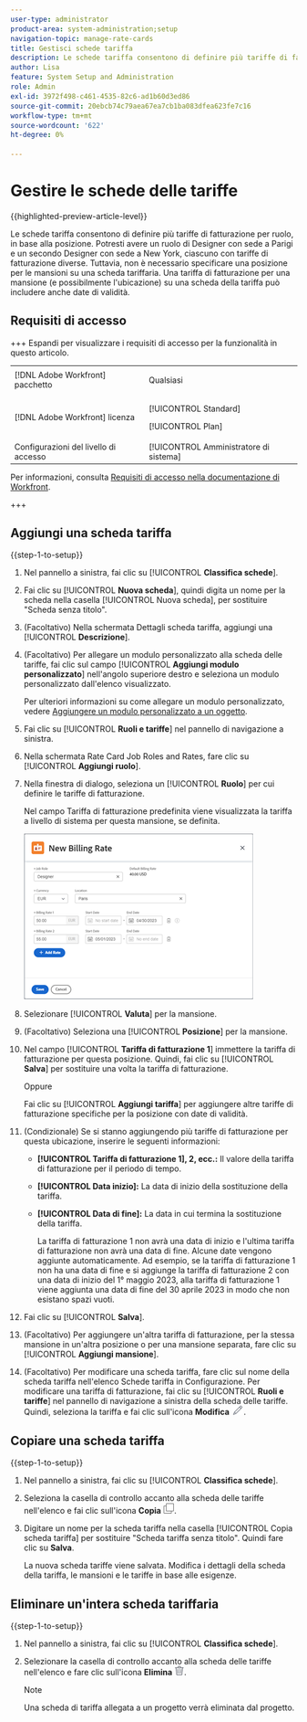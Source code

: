 ```yaml
---
user-type: administrator
product-area: system-administration;setup
navigation-topic: manage-rate-cards
title: Gestisci schede tariffa
description: Le schede tariffa consentono di definire più tariffe di fatturazione per ruolo, in base alla posizione.
author: Lisa
feature: System Setup and Administration
role: Admin
exl-id: 3972f498-c461-4535-82c6-ad1b60d3ed86
source-git-commit: 20ebcb74c79aea67ea7cb1ba083dfea623fe7c16
workflow-type: tm+mt
source-wordcount: '622'
ht-degree: 0%

---
```


# Gestire le schede delle tariffe

{{highlighted-preview-article-level}}

Le schede tariffa consentono di definire più tariffe di fatturazione per ruolo, in base alla posizione. Potresti avere un ruolo di Designer con sede a Parigi e un secondo Designer con sede a New York, ciascuno con tariffe di fatturazione diverse. Tuttavia, non è necessario specificare una posizione per le mansioni su una scheda tariffaria. Una tariffa di fatturazione per una mansione (e possibilmente l&#39;ubicazione) su una scheda della tariffa può includere anche date di validità.

## Requisiti di accesso

+++ Espandi per visualizzare i requisiti di accesso per la funzionalità in questo articolo.

<table style="table-layout:auto"> 
 <col> 
 <col> 
 <tbody> 
  <tr> 
   <td>[!DNL Adobe Workfront] pacchetto</td> 
   <td><p>Qualsiasi</p></td> 
  </tr> 
  <tr> 
   <td>[!DNL Adobe Workfront] licenza</td> 
   <td><p>[!UICONTROL Standard]</p>
       <p>[!UICONTROL Plan]</p></td>
  </tr> 
  <tr> 
   <td>Configurazioni del livello di accesso</td> 
   <td>[!UICONTROL Amministratore di sistema]</td> 
  </tr> 
 </tbody> 
</table>

Per informazioni, consulta [Requisiti di accesso nella documentazione di Workfront](/help/quicksilver/administration-and-setup/add-users/access-levels-and-object-permissions/access-level-requirements-in-documentation.md).

+++

## Aggiungi una scheda tariffa

{{step-1-to-setup}}

1. Nel pannello a sinistra, fai clic su [!UICONTROL **Classifica schede**].
1. Fai clic su [!UICONTROL **Nuova scheda**], quindi digita un nome per la scheda nella casella [!UICONTROL Nuova scheda], per sostituire &quot;Scheda senza titolo&quot;.
1. (Facoltativo) Nella schermata Dettagli scheda tariffa, aggiungi una [!UICONTROL **Descrizione**].
1. (Facoltativo) Per allegare un modulo personalizzato alla scheda delle tariffe, fai clic sul campo [!UICONTROL **Aggiungi modulo personalizzato**] nell&#39;angolo superiore destro e seleziona un modulo personalizzato dall&#39;elenco visualizzato.

   Per ulteriori informazioni su come allegare un modulo personalizzato, vedere [Aggiungere un modulo personalizzato a un oggetto](/help/quicksilver/workfront-basics/work-with-custom-forms/add-a-custom-form-to-an-object.md).

1. Fai clic su [!UICONTROL **Ruoli e tariffe**] nel pannello di navigazione a sinistra.
1. Nella schermata Rate Card Job Roles and Rates, fare clic su [!UICONTROL **Aggiungi ruolo**].
1. Nella finestra di dialogo, seleziona un [!UICONTROL **Ruolo**] per cui definire le tariffe di fatturazione.

   Nel campo Tariffa di fatturazione predefinita viene visualizzata la tariffa a livello di sistema per questa mansione, se definita.

   ![Finestra di dialogo Nuova tariffa di fatturazione](assets/location-rate-for-rate-card.png)

1. Selezionare [!UICONTROL **Valuta**] per la mansione.
1. (Facoltativo) Seleziona una [!UICONTROL **Posizione**] per la mansione.
1. Nel campo [!UICONTROL **Tariffa di fatturazione 1**] immettere la tariffa di fatturazione per questa posizione. Quindi, fai clic su [!UICONTROL **Salva**] per sostituire una volta la tariffa di fatturazione.

   Oppure

   Fai clic su [!UICONTROL **Aggiungi tariffa**] per aggiungere altre tariffe di fatturazione specifiche per la posizione con date di validità.

1. (Condizionale) Se si stanno aggiungendo più tariffe di fatturazione per questa ubicazione, inserire le seguenti informazioni:

   * **[!UICONTROL Tariffa di fatturazione 1], 2, ecc.:** Il valore della tariffa di fatturazione per il periodo di tempo.
   * **[!UICONTROL Data inizio]:** La data di inizio della sostituzione della tariffa.
   * **[!UICONTROL Data di fine]:** La data in cui termina la sostituzione della tariffa.

     La tariffa di fatturazione 1 non avrà una data di inizio e l&#39;ultima tariffa di fatturazione non avrà una data di fine. Alcune date vengono aggiunte automaticamente. Ad esempio, se la tariffa di fatturazione 1 non ha una data di fine e si aggiunge la tariffa di fatturazione 2 con una data di inizio del 1° maggio 2023, alla tariffa di fatturazione 1 viene aggiunta una data di fine del 30 aprile 2023 in modo che non esistano spazi vuoti.

1. Fai clic su [!UICONTROL **Salva**].
1. (Facoltativo) Per aggiungere un&#39;altra tariffa di fatturazione, per la stessa mansione in un&#39;altra posizione o per una mansione separata, fare clic su [!UICONTROL **Aggiungi mansione**].
1. (Facoltativo) Per modificare una scheda tariffa, fare clic sul nome della scheda tariffa nell&#39;elenco Schede tariffa in Configurazione. Per modificare una tariffa di fatturazione, fai clic su [!UICONTROL **Ruoli e tariffe**] nel pannello di navigazione a sinistra della scheda delle tariffe. Quindi, seleziona la tariffa e fai clic sull&#39;icona **Modifica** ![Modifica icona](assets/edit-icon.png).

## Copiare una scheda tariffa

{{step-1-to-setup}}

1. Nel pannello a sinistra, fai clic su [!UICONTROL **Classifica schede**].
1. Seleziona la casella di controllo accanto alla scheda delle tariffe nell&#39;elenco e fai clic sull&#39;icona **Copia** ![Copia icona](assets/copy-icon.png).
1. Digitare un nome per la scheda tariffa nella casella [!UICONTROL Copia scheda tariffa] per sostituire &quot;Scheda tariffa senza titolo&quot;. Quindi fare clic su **Salva**.

   La nuova scheda tariffe viene salvata. Modifica i dettagli della scheda della tariffa, le mansioni e le tariffe in base alle esigenze.

## Eliminare un&#39;intera scheda tariffaria

{{step-1-to-setup}}

1. Nel pannello a sinistra, fai clic su [!UICONTROL **Classifica schede**].
1. Selezionare la casella di controllo accanto alla scheda delle tariffe nell&#39;elenco e fare clic sull&#39;icona **Elimina** ![Elimina icona](assets/delete.png).

   >[!NOTE]
   >
   >Una scheda di tariffa allegata a un progetto verrà eliminata dal progetto.
